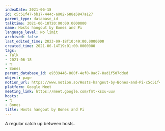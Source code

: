 ```yaml
---
indexDate: 2021-06-18
id: c5c51f47-bb17-444c-a802-688e5847a127
parent_type: database_id
talktime: 2021-06-18T20:00:00.0000000
name: Hosts hangout by Bones and Pi
language_level: No limit
archived: false
last_edited_time: 2023-09-18T10:49:00.0000000
created_time: 2021-06-14T19:01:00.0000000
tags:
- Talk
- 2021-06-18
- π
- Bones
parent_database_id: e9339446-880f-4ef0-8ad7-8ad1f507dded
object: page
notion_url: https://www.notion.so/Hosts-hangout-by-Bones-and-Pi-c5c51f47bb17444ca802688e5847a127
platform: Google Meet
meeting_link: https://meet.google.com/fmt-ksxu-uuv
hosts:
- π
- Bones
title: Hosts hangout by Bones and Pi
---
```


A regular catch up between hosts.


